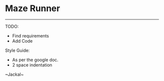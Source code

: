 # Maze Runner
-------------
TODO:
+ Find requirements
+ Add Code

Style Guide:
+ As per the google doc.
+ 2 space indentation

~Jackal~